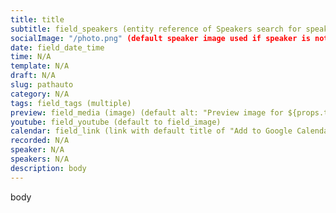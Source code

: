 ```yaml
---
title: title
subtitle: field_speakers (entity reference of Speakers search for speaker and create if not present)
socialImage: "/photo.png" (default speaker image used if speaker is not present)
date: field_date_time
time: N/A
template: N/A
draft: N/A
slug: pathauto
category: N/A
tags: field_tags (multiple)
preview: field_media (image) (default alt: "Preview image for ${props.title} session. Image repeats title and description above, with an image of the speaker.")
youtube: field_youtube (default to field_image)
calendar: field_link (link with default title of "Add to Google Calendar")
recorded: N/A
speaker: N/A
speakers: N/A
description: body
---
```

body
